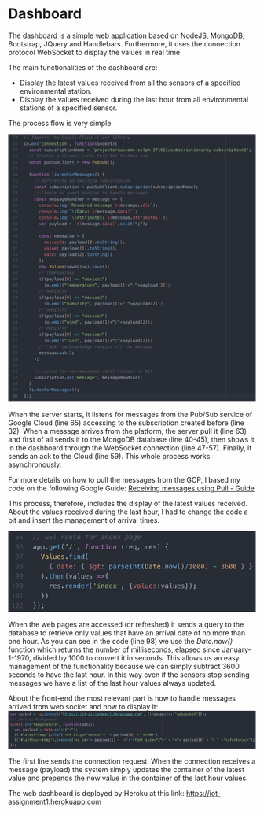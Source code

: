 # Dashboard

The dashboard is a simple web application based on NodeJS, MongoDB, Bootstrap, JQuery and Handlebars. Furthermore, it uses the connection protocol WebSocket to display the values in real time.

The main functionalities of the dashboard are:
* Display the latest values received from all the sensors of a specified environmental station.
* Display the values received during the last hour from all environmental stations of a specified sensor.

The process flow is very simple

![img](../img/latest.jpeg)

When the server starts, it listens for messages from the Pub/Sub service of Google Cloud (line 65) accessing to the subscription created before (line 32). When a message arrives from the platform, the server pull it (line 63) and first of all sends it to the MongoDB database (line 40-45), then shows it in the dashboard through the WebSocket connection (line 47-57). Finally, it sends an ack to the Cloud (line 59). This whole process works asynchronously.

For more details on how to pull the messages from the GCP, I based my code on the following Google Guide: [Receiving messages using Pull - Guide](https://cloud.google.com/pubsub/docs/pull)

This process, therefore, includes the display of the latest values received. About the values received during the last hour, I had to change the code a bit and insert the management of arrival times.

![img](../img/lasthour1.jpeg)

When the web pages are accessed (or refreshed) it sends a query to the database to retrieve only values that have an arrival date of no more than one hour. As you can see in the code (line 98) we use the *Date.now()* function which returns the number of milliseconds, elapsed since January-1-1970, divided by 1000 to convert it in seconds. This allows us an easy management of the functionality because we can simply subtract 3600 seconds to have the last hour. In this way even if the sensors stop sending messages we have a list of the last hour values always updated.

About the front-end the most relevant part is how to handle messages arrived from web socket and how to display it:
![img](../img/schermata.jpeg)

The first line sends the connection request. When the connection receives a message (payload) the system simply updates the container of the latest value and prepends the new value in the container of the last hour values.

The web dashboard is deployed by Heroku at this link:
https://iot-assignment1.herokuapp.com